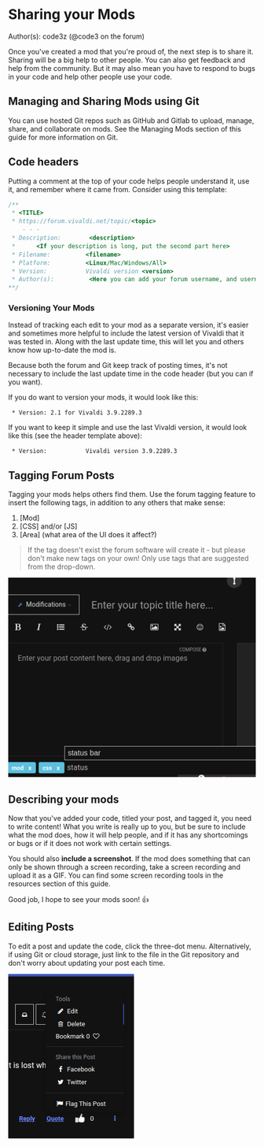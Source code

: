# Sharing your Mods
Author(s): code3z (@code3 on the forum)

Once you've created a mod that you're proud of, the next step is to share it.
Sharing will be a big help to other people. You can also get feedback and help from
the community. But it may also mean you have to respond to bugs in your code
and help other people use your code.

## Managing and Sharing Mods using Git

You can use hosted Git repos such as GitHub and Gitlab to upload,
manage, share, and collaborate on mods. See the Managing Mods section of this
guide for more information on Git.

## Code headers

Putting a comment at the top of your code helps people understand it,
use it, and remember where it came from. Consider using this template:

```Javascript OR CSS
/**
 * <TITLE>
 * https://forum.vivaldi.net/topic/<topic>
	- - -   
 * Description:        <description>
 *      <If your description is long, put the second part here>
 * Filename:          <filename>
 * Platform:          <Linux/Mac/Windows/All>
 * Version:           Vivaldi version <version>
 * Author(s):          <Here you can add your forum username, and username for github or any relevant app (also add any other contributors here)>
**/
```

### Versioning Your Mods

Instead of tracking each edit to your mod as a separate version, it's
easier and sometimes more helpful to include the latest version of Vivaldi that
it was tested in. Along with the last update time, this will let you and others
know how up-to-date the mod is.

Because both the forum and Git keep track of posting times, it's not necessary
to include the last update time in the code header (but you can if you want).

If you do want to version your mods, it would look like this:
```
 * Version: 2.1 for Vivaldi 3.9.2289.3
```

If you want to keep it simple and use the last Vivaldi version, it would look
like this (see the header template above):

```
 * Version:           Vivaldi version 3.9.2289.3
```

## Tagging Forum Posts

Tagging your mods helps others find them. Use the forum tagging feature to
insert the following tags, in addition to any others that make sense:

 1. [Mod]
 2. [CSS] and/or [JS]
 3. [Area] (what area of the UI does it affect?)

> If the tag doesn't exist the forum software will create it  -
but please don't make new tags on your own!
Only use tags that are suggested from the drop-down.

![Tagging Posts Screenshot](../assets/images/tagging-posts.png)

## Describing your mods

Now that you've added your code, titled your post, and tagged it,
you need to write content! What you write is really up to you, but be sure to
include what the mod does, how it will help people, and if it has any shortcomings
or bugs or if it does not work with certain settings.

You should also **include a screenshot**. If the mod does something that can only be
shown through a screen recording, take a screen recording and upload it as a GIF.
You can find some screen recording tools in the resources section of this guide.

Good job, I hope to see your mods soon! 👍

## Editing Posts

To edit a post and update the code, click the three-dot menu. Alternatively, if using
Git or cloud storage, just link to the file in the Git repository and don't worry about
updating your post each time.

![Editing Post Screenshot](../assets/images/editing-posts.png)
